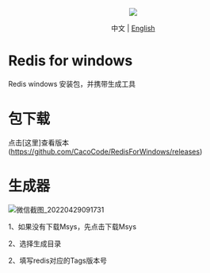 <p align="center"><img align="center" src="https://github.com/CacoCode/LBON/blob/master/logo.png"></p>


<p align="center"> 
    中文 |
    <a href="README.en.md">English</a>
</p>

# Redis for windows
Redis windows 安装包，并携带生成工具

# 包下载

点击[这里]查看版本(https://github.com/CacoCode/RedisForWindows/releases) 

# 生成器

![微信截图_20220429091731](https://user-images.githubusercontent.com/97924970/165871494-6539398b-1007-4cb6-a16c-393882d8f516.png)

1、如果没有下载Msys，先点击下载Msys 

2、选择生成目录

2、填写redis对应的Tags版本号

